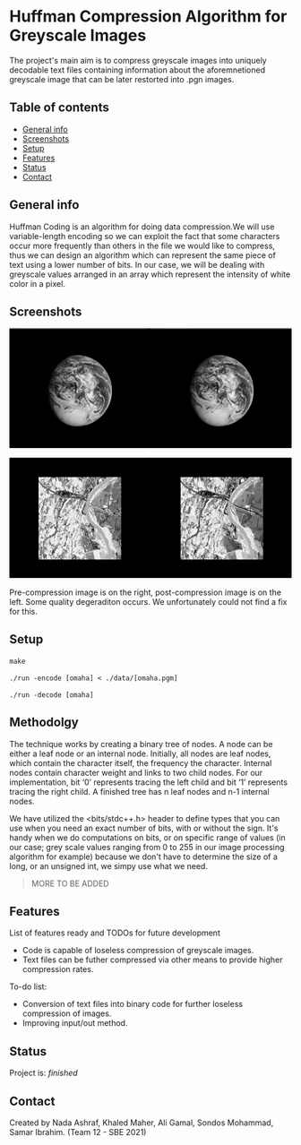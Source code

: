 # Huffman Compression Algorithm for Greyscale Images
The project's main aim is to compress greyscale images into uniquely decodable text files containing information about the aforemnetioned greyscale image that can be later restorted into .pgn images.

## Table of contents
* [General info](#general-info)
* [Screenshots](#screenshots)
* [Setup](#setup)
* [Features](#features)
* [Status](#status)
* [Contact](#contact)

## General info
Huffman Coding is an algorithm for doing data compression.We will use variable-length encoding so we can exploit the fact that some characters occur more frequently than others in the file we would like to compress, thus we can design an algorithm which can represent the same piece of text using a lower number of bits. In our case, we will be dealing with greyscale values arranged in an array which represent the intensity of white color in a pixel. 

## Screenshots
![Earth](./img/both.png)

![Omaha Beach](./img/both2.png)

Pre-compression image is on the right, post-compression image is on the left. Some quality degeraditon occurs. We unfortunately could not find a fix for this.

## Setup
```
make
```

```
./run -encode [omaha] < ./data/[omaha.pgm]
```

```
./run -decode [omaha]
```

## Methodolgy

The technique works by creating a binary tree of nodes. A node can be either a leaf node or an internal node. Initially, all nodes are leaf nodes, which contain the character itself, the frequency the character. Internal nodes contain character weight and links to two child nodes. For our implementation, bit ‘0’ represents tracing the left child and bit ‘1’ represents tracing the right child. A finished tree has n leaf nodes and n-1 internal nodes.

We have utilized the <bits/stdc++.h> header to define types that you can use when you need an exact number of bits, with or without the sign. It's handy when we do computations on bits, or on specific range of values (in our case; grey scale values ranging from 0 to 255 in our image processing algorithm for example) because we don't have to determine the size of a long, or an unsigned int, we simpy use what we need.

> MORE TO BE ADDED

## Features
List of features ready and TODOs for future development
* Code is capable of loseless compression of greyscale images.
* Text files can be futher compressed via other means to provide higher compression rates.

To-do list:
* Conversion of text files into binary code for further loseless compression of images.
* Improving input/out method. 

## Status
Project is: _finished_

## Contact
Created by Nada Ashraf, Khaled Maher, Ali Gamal, Sondos Mohammad, Samar Ibrahim. (Team 12 - SBE 2021)

